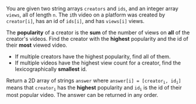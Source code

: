 You are given two string arrays `creators` and `ids`, and an integer array `views`, all of length `n`. The `i`th video on a platform was created by `creator[i]`, has an id of `ids[i]`, and has `views[i]` views.

The **popularity** of a creator is the **sum** of the number of views on **all** of the creator's videos. Find the creator with the **highest** popularity and the id of their **most** viewed video.

- If multiple creators have the highest popularity, find all of them.
- If multiple videos have the highest view count for a creator, find the lexicographically **smallest** id.

Return a 2D array of strings `answer` where <code>answer[i] = [creator<sub>i</sub>, id<sub>i</sub>]</code> means that <code>creator<sub>i</sub></code> has the **highest** popularity and <code>id<sub>i</sub></code> is the id of their most popular video. The answer can be returned in any order.